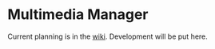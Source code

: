 # Multimedia Manager

Current planning is in the [wiki][wiki]. Development will be put here.

<!-- Links -->
[wiki]: https://github.com/wiredawg/multimedia_manager/wiki 

